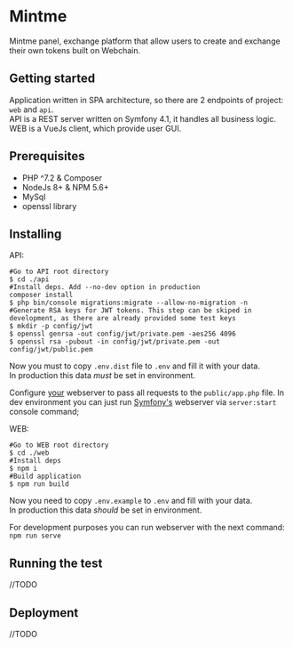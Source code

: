 Mintme
======

Mintme panel, exchange platform that allow users to create and exchange their own tokens built on Webchain.

Getting started
---------------

Application written in SPA architecture, so there are 2 endpoints of project: `web` and `api`.
<br>API is a REST server written on Symfony 4.1, it handles all business logic.
<br>WEB is a VueJs client, which provide user GUI.

Prerequisites
-------------

* PHP ^7.2 & Composer
* NodeJs 8+ & NPM 5.6+
* MySql
* openssl library

Installing
----------
API:
```$xslt
#Go to API root directory
$ cd ./api
#Install deps. Add --no-dev option in production
composer install
$ php bin/console migrations:migrate --allow-no-migration -n
#Generate RSA keys for JWT tokens. This step can be skiped in development, as there are already provided some test keys
$ mkdir -p config/jwt
$ openssl genrsa -out config/jwt/private.pem -aes256 4096
$ openssl rsa -pubout -in config/jwt/private.pem -out config/jwt/public.pem
```
Now you must to copy `.env.dist` file to `.env` and fill it with your data.<br>
In production this data *must* be set in environment.<br>

Configure [your](https://symfony.com/doc/current/setup/web_server_configuration.html#content_wrapper) webserver to pass all requests to the `public/app.php` file.
 In dev environment you can just run [Symfony's](https://symfony.com/doc/current/setup/built_in_web_server.html) webserver via `server:start` console command;

WEB:
```$xslt
#Go to WEB root directory
$ cd ./web
#Install deps
$ npm i
#Build application
$ npm run build
```
Now you need to copy `.env.example` to `.env` and fill with your data.<br>
In production this data *should* be set in environment.<br>

For development purposes you can run webserver with the next command: `npm run serve`

Running the test
----------------

//TODO

Deployment
----------

//TODO